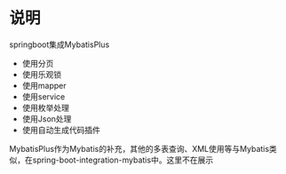 # 说明

springboot集成MybatisPlus

- 使用分页
- 使用乐观锁
- 使用mapper
- 使用service
- 使用枚举处理
- 使用Json处理
- 使用自动生成代码插件

MybatisPlus作为Mybatis的补充，其他的多表查询、XML使用等与Mybatis类似，在spring-boot-integration-mybatis中。这里不在展示
